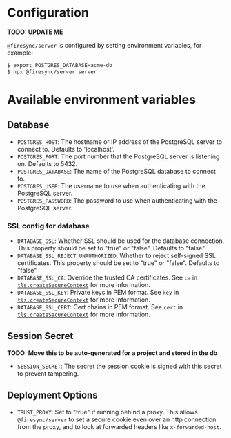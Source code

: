 # Configuration

**TODO: UPDATE ME**

`@firesync/server` is configured by setting environment variables, for example:

```sh
$ export POSTGRES_DATABASE=acme-db
$ npx @firesync/server server
```

# Available environment variables

## Database

* `POSTGRES_HOST`: The hostname or IP address of the PostgreSQL server to connect to. Defaults to 'localhost'.
* `POSTGRES_PORT`:  The port number that the PostgreSQL server is listening on. Defaults to 5432.
* `POSTGRES_DATABASE`: The name of the PostgreSQL database to connect to.
* `POSTGRES_USER`: The username to use when authenticating with the PostgreSQL server.
* `POSTGRES_PASSWORD`: The password to use when authenticating with the PostgreSQL server.

### SSL config for database

* `DATABASE_SSL`: Whether SSL should be used for the database connection. This property should be set to "true" or "false". Defaults to "false".
* `DATABASE_SSL_REJECT_UNAUTHORIZED`: Whether to reject self-signed SSL certificates. This property should be set to "true" or "false". Defaults to "false"
* `DATABASE_SSL_CA`: Override the trusted CA certificates. See `ca` in [`tls.createSecureContext`](https://nodejs.org/api/tls.html#tlscreatesecurecontextoptions) for more information.
* `DATABASE_SSL_KEY`: Private keys in PEM format. See `key` in [`tls.createSecureContext`](https://nodejs.org/api/tls.html#tlscreatesecurecontextoptions) for more information.
* `DATABASE_SSL_CERT`: Cert chains in PEM format. See `cert` in [`tls.createSecureContext`](https://nodejs.org/api/tls.html#tlscreatesecurecontextoptions) for more information.

## Session Secret

**TODO: Move this to be auto-generated for a project and stored in the db**

* `SESSION_SECRET`: The secret the session cookie is signed with this secret to prevent tampering.

## Deployment Options

* `TRUST_PROXY`: Set to "true" if running behind a proxy. This allows `@firesync/server` to set a secure cookie even over an http connection from the proxy, and to look at forwarded headers like `x-forwarded-host`.
